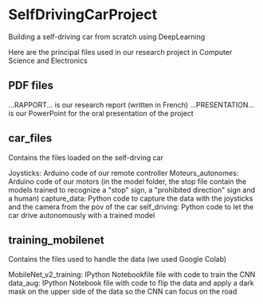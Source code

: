 # SelfDrivingCarProject
Building a self-driving car from scratch using DeepLearning

Here are the principal files used in our research project in Computer Science and Electronics

## PDF files
...RAPPORT... is our research report (written in French)
...PRESENTATION... is our PowerPoint for the oral presentation of the project

## car_files
Contains the files loaded on the self-drving car

Joysticks: Arduino code of our remote controller
Moteurs_autonomes: Arduino code of our motors
(in the model folder, the stop file contain the models trained to recognize a "stop" sign, a "prohibited direction" sign and a human)
capture_data: Python code to capture the data with the joysticks and the camera from the pov of the car
self_driving: Python code to let the car drive autonomously with a trained model

## training_mobilenet
Contains the files used to handle the data (we used Google Colab)

MobileNet_v2_training: IPython Notebookfile file with code to train the CNN
data_aug: IPython Notebook file with code to flip the data and apply a dark mask on the upper side of the data so the CNN can focus on the road
